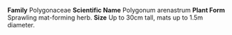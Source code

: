  **Family** Polygonaceae **Scientific Name** Polygonum arenastrum **Plant Form** Sprawling mat-forming herb. **Size** Up to 30cm tall, mats up to 1.5m diameter.